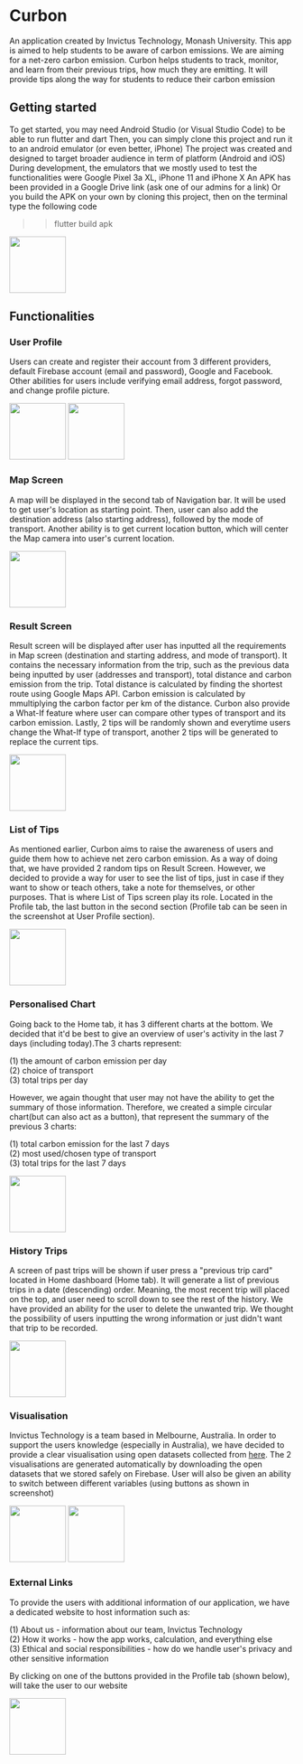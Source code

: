 # Curbon 
An application created by Invictus Technology, Monash University. This app is aimed to help students to be aware of carbon emissions. We are aiming for a net-zero carbon emission. Curbon helps students to track, monitor, and learn from their previous trips, how much they are emitting. It will provide tips along the way for students to reduce their carbon emission

## Getting started
To get started, you may need Android Studio (or Visual Studio Code) to be able to run flutter and dart
Then, you can simply clone this project and run it to an android emulator (or even better, iPhone)
The project was created and designed to target broader audience in term of platform (Android and iOS)
During development, the emulators that we mostly used to test the functionalities were Google Pixel 3a XL, iPhone 11 and iPhone X
An APK has been provided in a Google Drive link (ask one of our admins for a link)
Or you build the APK on your own by cloning this project, then on the terminal type the following code
  >> flutter build apk
<p float="left">
    <img src="/Screenshots/first_screen.png" width="100" />
</p>

## Functionalities
### User Profile
Users can create and register their account from 3 different providers, default Firebase account (email and password), Google and Facebook. Other abilities for users include verifying email address, forgot password, and change profile picture.
<p float="left">
  <img src="/Screenshots/register.png" width="100" />
  <img src="/Screenshots/profile.png" width="100" /> 
</p>

### Map Screen
A map will be displayed in the second tab of Navigation bar.
It will be used to get user's location as starting point. Then, user can also add the destination address (also starting address), followed by the mode of transport. 
Another ability is to get current location button, which will center the Map camera into user's current location.
<p float="left">
  <img src="/Screenshots/map.png" width="100" />
</p>

### Result Screen
Result screen will be displayed after user has inputted all the requirements in Map screen (destination and starting address, and mode of transport). It contains the necessary information from the trip, such as the previous data being inputted by user (addresses and transport), total distance and carbon emission from the trip. Total distance is calculated by finding the shortest route using Google Maps API. Carbon emission is calculated by mmultiplying the carbon factor per km of the distance.
Curbon also provide a What-If feature where user can compare other types of transport and its carbon emission. Lastly, 2 tips will be randomly shown and everytime users change the What-If type of transport, another 2 tips will be generated to replace the current tips.
<p float="left">
  <img src="/Screenshots/result.png" width="100" />
</p>

### List of Tips
As mentioned earlier, Curbon aims to raise the awareness of users and guide them how to achieve net zero carbon emission. As a way of doing that, we have provided 2 random tips on Result Screen. However, we decided to provide a way for user to see the list of tips, just in case if they want to show or teach others, take a note for themselves, or other purposes. That is where List of Tips screen play its role. Located in the Profile tab, the last button in the second section (Profile tab can be seen in the screenshot at User Profile section).
<p float="left">
  <img src="/Screenshots/list_tips.png" width="100" />
</p>

### Personalised Chart
Going back to the Home tab, it has 3 different charts at the bottom. We decided that it'd be best to give an overview of user's activity in the last 7 days (including today).The 3 charts represent:
<p float="left">
    (1) the amount of carbon emission per day
<br>(2) choice of transport 
<br>(3) total trips per day
</p>
However, we again thought that user may not have the ability to get the summary of those information. Therefore, we created a simple circular chart(but can also act as a button), that represent the summary of the previous 3 charts:
<p float="left">
    (1) total carbon emission for the last 7 days
<br>(2) most used/chosen type of transport
<br>(3) total trips for the last 7 days 
</p>
<p float="left">
  <img src="/Screenshots/home.png" width="100" />
</p>
    
### History Trips
A screen of past trips will be shown if user press a "previous trip card" located in Home dashboard (Home tab). It will generate a list of previous trips in a date (descending) order. Meaning, the most recent trip will placed on the top, and user need to scroll down to see the rest of the history. We have provided an ability for the user to delete the unwanted trip. We thought the possibility of users inputting the wrong information or just didn't want that trip to be recorded.
<p float="left">
  <img src="/Screenshots/history.png" width="100" />
</p>

### Visualisation
Invictus Technology is a team based in Melbourne, Australia. In order to support the users knowledge (especially in Australia), we have decided to provide a clear visualisation using open datasets collected from <a href="https://data.gov.au/">here</a>.
The 2 visualisations are generated automatically by downloading the open datasets that we stored safely on Firebase. User will also be given an ability to switch between different variables (using buttons as shown in screenshot)
<p float="left">
  <img src="/Screenshots/vizz_home.png" width="100" />
  <img src="/Screenshots/vizz.png" width="100" />
</p>

### External Links
To provide the users with additional information of our application, we have a dedicated website to host information such as:
<p float="left">
    (1) About us - information about our team, Invictus Technology
<br>(2) How it works - how the app works, calculation, and everything else
<br>(3) Ethical and social responsibilities - how do we handle user's privacy and other sensitive information
</p>
By clicking on one of the buttons provided in the Profile tab (shown below), will take the user to our website
<p float="left">
  <img src="/Screenshots/profile.png" width="100" />
</p>